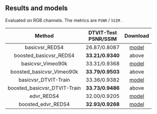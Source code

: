 ## Results and models

Evaluated on RGB channels. The metrics are `PSNR` / `SSIM` .

|            Method            | DTVIT-Test <br>PSNR/SSIM | Download |                                                                           
| :--------------------------: | :----------------------: | :------------------------------------------------------------------------------: |
| basicvsr_REDS4               |      26.87/0.8087        |  [model](https://pan.baidu.com/s/1ypBpAWPhUGFh1GbphUeCnQ?pwd=m5v4) | 
| boosted_basicvsr_REDS4       |    **33.21/0.9340**      |  above | 
| basicvsr_Vimeo90k            |      33.31/0.9368        |  [model](https://pan.baidu.com/s/1einTQHaMaGgjMf9b9iGWIg?pwd=m4mv) |
| boosted_basicvsr_Vimeo90k    |    **33.79/0.9503**      |  above |
| basicvsr_DTVIT-Train         |      33.36/0.9382        |  [model](https://pan.baidu.com/s/1Mpkl0ZyAOq3E2rrTA2sFaQ?pwd=u7e9) |
| boosted_basicvsr_DTVIT-Train |    **33.73/0.9486**      |  above |
| edvr_REDS4                   |      32.00/0.9205        |  [model](https://pan.baidu.com/s/1l0Eq9Ojd7f9m4Y3SBBUymA?pwd=ruer) | 
| boosted_edvr_REDS4           |    **32.93/0.9268**      |  [model](https://pan.baidu.com/s/1G7MzjwDtNOosr2VnrU2Y7w?pwd=vfay) | 


